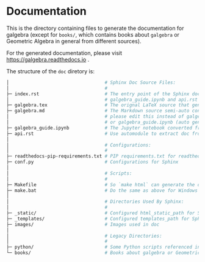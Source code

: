 
# Documentation

This is the directory containing files to generate the documentation for galgebra (except for `books/`, which contains books about `galgebra` or Geometric Algebra in general from different sources).

For the generated documentation, please visit https://galgebra.readthedocs.io .

The structure of the `doc` diretory is:

```bash
│                                   # Sphinx Doc Source Files:
│                                   #
├─ index.rst                        # The entry point of the Sphinx doc, it references both
│                                   # galgebra_guide.ipynb and api.rst
├─ galgebra.tex                     # The orignal LaTeX source that generated books/galgebra.pdf
├─ galgebra.md                      # The Markdown source semi-auto converted from galgebra.tex
│                                   # please edit this instead of galgebra.tex (deprecated by it)
│                                   # or galgebra_guide.ipynb (auto generated from it)
├─ galgebra_guide.ipynb             # The Jupyter notebook converted from galgebra.md
├─ api.rst                          # Use automodule to extract doc from galgebra Python source files
│
│                                   # Configurations:
│                                   #
├─ readthedocs-pip-requirements.txt # PIP requirements.txt for readthedocs
├─ conf.py                          # Configurations for Sphinx
│
│                                   # Scripts:
│                                   #
├─ Makefile                         # So `make html` can generate the doc
├─ make.bat                         # Do the same as above for Windows
│
│                                   # Directories Used By Sphinx:
│                                   #
├─ _static/                         # Configured html_static_path for Sphinx, see conf.py
├─ _templates/                      # Configured templates_path for Sphinx, see conf.py
├─ images/                          # Images used in doc
│
│                                   # Legacy Directories:
│                                   #
├─ python/                          # Some Python scripts referenced in the doc but not all of them works
└─ books/                           # Books about galgebra or Geometric Algebra from different sources
```
